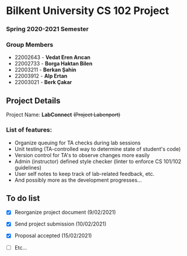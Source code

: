 # Bilkent University CS 102 Project

### Spring 2020-2021 Semester

### Group Members

- 22002643 - **Vedat Eren Arıcan**
- 22002733 - **Borga Haktan Bilen**
- 22003211 - **Berkan Şahin**
- 22003912 - **Alp Ertan**
- 22003021 - **Berk Çakar**

## Project Details

Project Name: **LabConnect** ~~(Project Labenport)~~

### List of features:

- Organize queuing for TA checks during lab sessions
- Unit testing (TA-controlled way to determine state of student's code)
- Version control for TA's to observe changes more easily
- Admin (instructor) defined style checker (linter to enforce CS 101/102 guidelines)
- User self notes to keep track of lab-related feedback, etc.
- And possibly more as the development progresses...

## To do list

 - [x] Reorganize project document (9/02/2021)
 - [x] Send project submission (10/02/2021)
 - [x] Proposal accepted (15/02/2021)
 - [ ] Etc...

